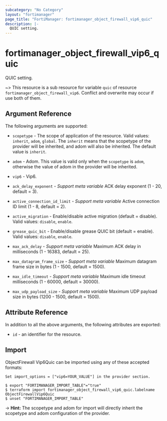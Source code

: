 ```yaml
---
subcategory: "No Category"
layout: "fortimanager"
page_title: "FortiManager: fortimanager_object_firewall_vip6_quic"
description: |-
  QUIC setting.
---
```


# fortimanager_object_firewall_vip6_quic
QUIC setting.

~> This resource is a sub resource for variable `quic` of resource `fortimanager_object_firewall_vip6`. Conflict and overwrite may occur if use both of them.



## Argument Reference


The following arguments are supported:

* `scopetype` - The scope of application of the resource. Valid values: `inherit`, `adom`, `global`. The `inherit` means that the scopetype of the provider will be inherited, and adom will also be inherited. The default value is `inherit`.
* `adom` - Adom. This value is valid only when the `scopetype` is `adom`, otherwise the value of adom in the provider will be inherited.
* `vip6` - Vip6.

* `ack_delay_exponent` - <i>Support meta variable</i> ACK delay exponent (1 - 20, default = 3).
* `active_connection_id_limit` - <i>Support meta variable</i> Active connection ID limit (1 - 8, default = 2).
* `active_migration` - Enable/disable active migration (default = disable). Valid values: `disable`, `enable`.

* `grease_quic_bit` - Enable/disable grease QUIC bit (default = enable). Valid values: `disable`, `enable`.

* `max_ack_delay` - <i>Support meta variable</i> Maximum ACK delay in milliseconds (1 - 16383, default = 25).
* `max_datagram_frame_size` - <i>Support meta variable</i> Maximum datagram frame size in bytes (1 - 1500, default = 1500).
* `max_idle_timeout` - <i>Support meta variable</i> Maximum idle timeout milliseconds (1 - 60000, default = 30000).
* `max_udp_payload_size` - <i>Support meta variable</i> Maximum UDP payload size in bytes (1200 - 1500, default = 1500).


## Attribute Reference

In addition to all the above arguments, the following attributes are exported:
* `id` - an identifier for the resource.

## Import

ObjectFirewall Vip6Quic can be imported using any of these accepted formats:
```
Set import_options = ["vip6=YOUR_VALUE"] in the provider section.

$ export "FORTIMANAGER_IMPORT_TABLE"="true"
$ terraform import fortimanager_object_firewall_vip6_quic.labelname ObjectFirewallVip6Quic
$ unset "FORTIMANAGER_IMPORT_TABLE"
```
-> **Hint:** The scopetype and adom for import will directly inherit the scopetype and adom configuration of the provider.
